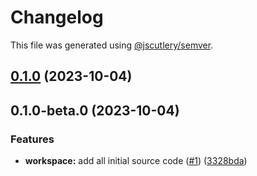 # Changelog

This file was generated using [@jscutlery/semver](https://github.com/jscutlery/semver).

## [0.1.0](https://github.com/prestodb/presto-js-client/compare/presto-client-0.1.0-beta.0...presto-client-0.1.0) (2023-10-04)

## 0.1.0-beta.0 (2023-10-04)


### Features

* **workspace:** add all initial source code ([#1](https://github.com/prestodb/presto-js-client/issues/1)) ([3328bda](https://github.com/prestodb/presto-js-client/commit/3328bdade9938cc209caa6b72849047e620cc24f))
